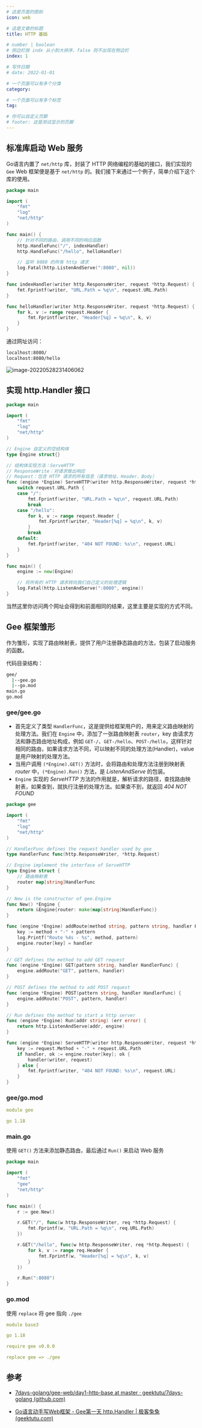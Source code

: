 ```yaml
---
# 这是页面的图标
icon: web

# 这是文章的标题
title: HTTP 基础

# number | boolean
# 侧边栏按 indx 从小到大排序，false 则不出现在侧边栏
index: 1

# 写作日期
# date: 2022-01-01

# 一个页面可以有多个分类
category: 

# 一个页面可以有多个标签
tag: 

# 你可以自定义页脚
# footer: 这是测试显示的页脚
---
```




## 标准库启动 Web 服务

Go语言内置了 `net/http` 库，封装了 HTTP 网络编程的基础的接口，我们实现的`Gee` Web 框架便是基于 `net/http` 的。我们接下来通过一个例子，简单介绍下这个库的使用。



```go
package main

import (
	"fmt"
	"log"
	"net/http"
)

func main() {
	// 针对不同的路由，调用不同的响应函数
	http.HandleFunc("/", indexHandler)
	http.HandleFunc("/hello", helloHandler)

	// 监听 8080 的所有 http 请求
	log.Fatal(http.ListenAndServe(":8080", nil))
}

func indexHandler(writer http.ResponseWriter, request *http.Request) {
	fmt.Fprintf(writer, "URL.Path = %q\n", request.URL.Path)
}

func helloHandler(writer http.ResponseWriter, request *http.Request) {
	for k, v := range request.Header {
		fmt.Fprintf(writer, "Header[%q] = %q\n", k, v)
	}
}

```



通过网址访问：

```sh
localhost:8080/
localhost:8080/hello
```



![image-20220528231406062](./img/image-20220528231406062.png)





## 实现 http.Handler 接口

```go
package main

import (
	"fmt"
	"log"
	"net/http"
)

// Engine 自定义的空结构体
type Engine struct{}

// 结构体实现方法：ServeHTTP
// ResponseWrite：对请求做出响应
// Request：包含 HTTP 请求的所有信息（请求地址、Header、Body）
func (engine *Engine) ServeHTTP(writer http.ResponseWriter, request *http.Request) {
	switch request.URL.Path {
	case "/":
		fmt.Fprintf(writer, "URL.Path = %q\n", request.URL.Path)
		break
	case "/hello":
		for k, v := range request.Header {
			fmt.Fprintf(writer, "Header[%q] = %q\n", k, v)
		}
		break
	default:
		fmt.Fprintf(writer, "404 NOT FOUND: %s\n", request.URL)
	}
}

func main() {
	engine := new(Engine)

	// 将所有的 HTTP 请求转向我们自己定义的处理逻辑
	log.Fatal(http.ListenAndServe(":8080", engine))
}

```



当然这里你访问两个网址会得到和前面相同的结果，这里主要是实现的方式不同。



## Gee 框架雏形

作为雏形，实现了路由映射表，提供了用户注册静态路由的方法，包装了启动服务的函数。



代码目录结构：

```sh
gee/
  |--gee.go
  |--go.mod
main.go
go.mod
```



### gee/gee.go

- 首先定义了类型 `HandlerFunc`，这是提供给框架用户的，用来定义路由映射的处理方法。我们在 `Engine` 中，添加了一张路由映射表 `router`，key 由请求方法和静态路由地址构成，例如 `GET-/`、`GET-/hello`、`POST-/hello`，这样针对相同的路由，如果请求方法不同，可以映射不同的处理方法(Handler)，value 是用户映射的处理方法。
- 当用户调用 `(*Engine).GET()` 方法时，会将路由和处理方法注册到映射表 *router* 中，`(*Engine).Run()` 方法，是 *ListenAndServe* 的包装。
- `Engine` 实现的 *ServeHTTP* 方法的作用就是，解析请求的路径，查找路由映射表，如果查到，就执行注册的处理方法。如果查不到，就返回 *404 NOT FOUND* 

```go
package gee

import (
	"fmt"
	"log"
	"net/http"
)

// HandlerFunc defines the request handler used by gee
type HandlerFunc func(http.ResponseWriter, *http.Request)

// Engine implement the interface of ServeHTTP
type Engine struct {
	// 路由映射表
	router map[string]HandlerFunc
}

// New is the constructor of gee.Engine
func New() *Engine {
	return &Engine{router: make(map[string]HandlerFunc)}
}

func (engine *Engine) addRoute(method string, pattern string, handler HandlerFunc) {
	key := method + "-" + pattern
	log.Printf("Route %4s - %s", method, pattern)
	engine.router[key] = handler
}

// GET defines the method to add GET request
func (engine *Engine) GET(pattern string, handler HandlerFunc) {
	engine.addRoute("GET", pattern, handler)
}

// POST defines the method to add POST request
func (engine *Engine) POST(pattern string, handler HandlerFunc) {
	engine.addRoute("POST", pattern, handler)
}

// Run defines the method to start a http server
func (engine *Engine) Run(addr string) (err error) {
	return http.ListenAndServe(addr, engine)
}

func (engine *Engine) ServeHTTP(writer http.ResponseWriter, request *http.Request) {
	key := request.Method + "-" + request.URL.Path
	if handler, ok := engine.router[key]; ok {
		handler(writer, request)
	} else {
		fmt.Fprintf(writer, "404 NOT FOUND: %s\n", request.URL)
	}
}
```



### gee/go.mod

```yaml
module gee

go 1.18
```



### main.go

使用 `GET()` 方法来添加静态路由，最后通过 `Run()` 来启动 Web 服务

```go
package main

import (
	"fmt"
	"gee"
	"net/http"
)

func main() {
	r := gee.New()

	r.GET("/", func(w http.ResponseWriter, req *http.Request) {
		fmt.Fprintf(w, "URL.Path = %q\n", req.URL.Path)
	})

	r.GET("/hello", func(w http.ResponseWriter, req *http.Request) {
		for k, v := range req.Header {
			fmt.Fprintf(w, "Header[%q] = %q\n", k, v)
		}
	})

	r.Run(":8080")
}
```





### go.mod

使用 `replace` 将 gee 指向 `./gee`

```yaml
module base3

go 1.18

require gee v0.0.0

replace gee => ./gee
```









## 参考

- [7days-golang/gee-web/day1-http-base at master · geektutu/7days-golang (github.com)](https://github.com/geektutu/7days-golang/tree/master/gee-web/day1-http-base)

- [Go语言动手写Web框架 - Gee第一天 http.Handler | 极客兔兔 (geektutu.com)](https://geektutu.com/post/gee-day1.html)
